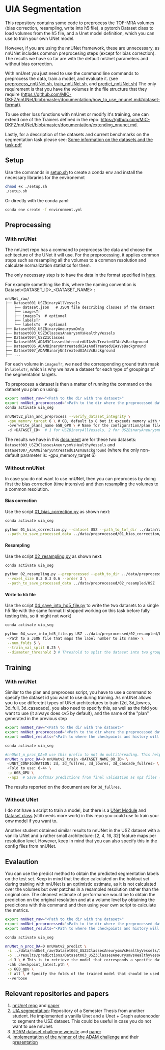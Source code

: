 # UIA Segmentation

This repository contains some code to preprocess the TOF-MRA volumes (bias correction, resampling, write into h5 file), 
a pytorch Dataset class to load volumes from the h5 file, and a Unet model definition, which you can use to train your 
own UNet model.

However, if you are using the nnUNet framework, these are unnecessary, as nnUNet includes common preprocesing steps (except for bias correction). 
The results we have so far are with the default nnUnet parameters and without bias correction.

With nnUnet you just need to use the command line commands to preprocess the data, train a model, and evaluate it.
(see [preprocess_nnUNet.sh](scripts%2F1_preprocessing%2Fpreprocess_nnUNet.sh), [train_nnUNet.sh](scripts%2F2_training%2Ftrain_nnUNet.sh), and [predict_nnUNet.sh](scripts%2F3_evaluate%2Fpredict_nnUNet.sh))
The only requirement is that you have the volumes in the file structure that they require (https://github.com/MIC-DKFZ/nnUNet/blob/master/documentation/how_to_use_nnunet.md#dataset-format).  

To use other loss functions with nnUnet or modify it's training, one can extend one of the Trainers defined in the repo: https://github.com/MIC-DKFZ/nnUNet/blob/master/documentation/extending_nnunet.md.

Lastly, for a description of the datasets and current benchmarks on the segmentation task please see: [Some information on the datasets and the task.pdf](documentation%2FSome%20information%20on%20the%20datasets%20and%20the%20task.pdf)


## Setup

Use the commands in [setup.sh](setup.sh) to create a conda env and install the necessary libraries for the environemnt
```bash
chmod +x ./setup.sh
./setup.sh
```

Or directly with the conda yaml:
```bash
conda env create -f environment.yml
```

## Preprocessing

### With nnUNet
The nnUnet repo has a command to preprocess the data and choose the achitecture of the UNet it will use. For the preprocessing, it applies common steps such as resampling all the volumes to a common resolution and calculate normalization statistics for them.

The only necessary step is to have the data in the format specified in [here](https://github.com/MIC-DKFZ/nnUNet/blob/master/documentation/dataset_format.md#dataset-folder-structure).

For example something like this, where the naming convention is Dataset<DATASET_ID>_<DATASET_NAME> :
```
nnUNet_raw/
├── Dataset001_USZBinaryAllVessels
│   ├── dataset.json   # JSON file describing classes of the dataset
│   ├── imagesTr
│   ├── imagesTs  # optional
│   ├── labelsTr  
│   └── labelsTs  # optional
├── Dataset002_USZBinaryAneurysmOnly
├── Dataset003_USZ3ClassesAneurysmVsHealthyVessels
├── Dataset004_USZ21Classes
├── Dataset005_ADAM3ClassesUntreatedUIAsVsTreatedUIAsVsBackground
├── Dataset006_ADAMBinaryUntreatedUIAsAndTreatedUIAsVsBackground
├── Dataset007_ADAMBinaryUntreatedUIAsVsBackground
├── ...
```

For each volume in `imagesTr`, we need the corresponding ground truth mask in `labelsTr`, which is why we have a dataset
for each type of groupings of the segmentation targets. 

To preprocess a dataset is then a matter of running the command on the dataset you plan on using:
```bash
export nnUNet_raw="<Path to the dir with the dataset>"
export nnUNet_preprocessed="<Path to the dir where the preprocessed data will be saved>"
conda activate uia_seg

nnUNetv2_plan_and_preprocess --verify_dataset_integrity \
 -gpu_memory_target 6 \ # GB, default is 8 but it exceeds memory with the GPUs we have acess to
 -overwrite_plans_name 6GB_GPU \ # Name for the configuration/plan file generated to use during training
 -d <DATASET_ID>  # 1 for USZBinaryAllVessels, 2 for USZBinaryAneurysmOnly and so on
``` 

The results we have in this [document](documentation%2FSome%20information%20on%20the%20datasets%20and%20the%20task.pdf) are for these two datasets: `Dataset003_USZ3ClassesAneurysmVsHealthyVessels` and `Dataset007_ADAMBinaryUntreatedUIAsVsBackground`  (where the only non-default parameter is: -gpu_memory_target 6) 

### Without nnUNet

In case you do not want to use nnUNet, then you can preprocess by doing first the bias correction (time intensive) and then resampling the volumes to a common resolution.

#### Bias correction
Use the script [01_bias_correction.py](scripts%2F1_preprocessing%2F01_bias_correction.py) as shown next:
```bash
conda activate uia_seg

python 01_bias_correction.py --dataset USZ --path_to_tof_dir ../data/raw/USZ \
 --path_to_save_processed_data ../data/preprocessed/01_bias_correction/USZ
```
#### Resampling
Use the script [02_resampling.py](scripts%2F1_preprocessing%2F02_resampling.py) as shown next:
```bash
conda activate uia_seg

python 02_resampling.py --preprocessed --path_to_dir ../data/preprocessed/01_bias_correction/USZ \
 --voxel_size 0.3 0.3 0.6 --order 3 \
 --path_to_save_processed_data ../data/preprocessed/02_resampled/USZ

```

#### Write to h5 file

Use the script [04_save_into_hd5_file.py](scripts%2F1_preprocessing%2F05_save_into_hd5_file.py) to write the two datasets to a single h5 file with the same format (I stopped working on this task before fully testing this, so it might not work)

```bash
conda activate uia_seg

python 04_save_into_hd5_file.py USZ ../data/preprocessed/02_resampled/USZ \
 <Path to a JSON file that maps the label number to its name> \
 --num_folds 5 \
 --train_val_split 0.25 \
 --diameter_threshold 3 # Threshold to split the dataset into two groups <=3, and >3. Only creates cv fold for > diameter_threshold
```

## Training

### With nnUNet
Similar to the plan and preprocess script, you have to use a command to specify the dataset id you want to use during training. As nnUNet allows you to use differetnt types of UNet architectures to train (2d, 3d_lowres, 3d_full, 3d_casacade), you also need to specify this, as well as the fold you want to use (it always does cv5 by default), and the name of the "plan" generated in the previous step

```bash
export nnUNet_raw="<Path to the dir with the dataset>"
export nnUNet_preprocessed="<Path to the dir where the preprocessed data will be saved>"
export nnUNet_results="<Path to where the checkpoints and history will be stored>"

conda activate uia_seg

#nnUNet_n_proc_DA=0 use this prefix to not do multithreading. This helps with a memory issue that sometimes happens
nnUNet_n_proc_DA=0 nnUNetv2_train <DATASET_NAME_OR_ID> \
 <UNET_CONFIGURATION: 2d, 3d_fullres, 3d_lowres, 3d_cascade_fullres> \
 <Fold to use: 0-4> \
 -p 6GB_GPU \
 --npz  # Save softmax predictions from final validation as npz files (in addition to predicted segmentations). Needed for finding the best ensemble.
```

The results reported on the document are for `3d_fullres`.

### Without UNet
I do not have a script to train a model, but there is a [UNet Module](uia_segmentation/src/models/UNet.py) and [Dataset class](uia_segmentation/src/dataset/dataset_h5.py) (still needs more work) in this repo you could use to train your onw model if you want to.

Another student obtained similar results to nnUNet in the USZ dataset with a vanilla UNet and a rather small architecture: [2, 4, 16, 32] feature maps per resolution level. However, keep in mind that you can also specify this in the config files from nnUNet.

## Evalaution

You can use the predict method to obtain the predicted segmentation labels on the test set. Keep in mind that the dice calculated on the holdout set during training with nnUNet is an optimistic estimate, as it is not calculated over the volumes but over patches in a resampled resolution rather than the original one. The cleanest estimate of performance would be to obtain the prediction on the original resolution and at a volume level by obtaining the predictions with this command and then using your own script to calculate the metrics.

```bash
export nnUNet_raw="<Path to the dir with the dataset>"
export nnUNet_preprocessed="<Path to the dir where the preprocessed data will be saved>"
export nnUNet_results="<Path to where the checkpoints and history will be stored>"

conda activate uia_seg 

nnUNet_n_proc_DA=0 nnUNetv2_predict \
 -i ../data/nnUNet_raw/Dataset003_USZ3ClassesAneurysmVsHealthyVessels/ImagesTs \
 -o ../results/predictions/Dataset003_USZ3ClassesAneurysmVsHealthyVessels/ImagesTs \
 -d 3 \ # This is to retrieve the model that corresponds a specific dataset 
 -chk checkpoint_latest.pth \
 -p 6GB_gpu \
 -f all \ # Specify the folds of the trained model that should be used for prediction. Default: (0, 1, 2, 3, 4)
 --verbose    
```

## Relevant repositories and papers

 1. [nnUnet repo](https://github.com/MIC-DKFZ/nnUNet) and [paper](https://www.nature.com/articles/s41592-020-01008-z)
 2. [UIA segmentation](https://github.com/kv13/UIASegmentation): Repository of a Semester Thesis from another student. He implemented a vanilla Unet and a Unet + Graph
autoencoder to segment the USZ dataset. This could be useful in case you do not want to use nnUnet.  
 3. [ADAM dataset challenge website](https://adam.isi.uu.nl/) and [paper](https://www.sciencedirect.com/science/article/pii/S1053811921004936) 
 4. [Implementation of the winner of the ADAM challenge](https://github.com/JunMa11/ADAM2020) and their [presentation](https://adam.isi.uu.nl/results/results-miccai-2020/participating-teams-miccai-2020/junma-2/)

